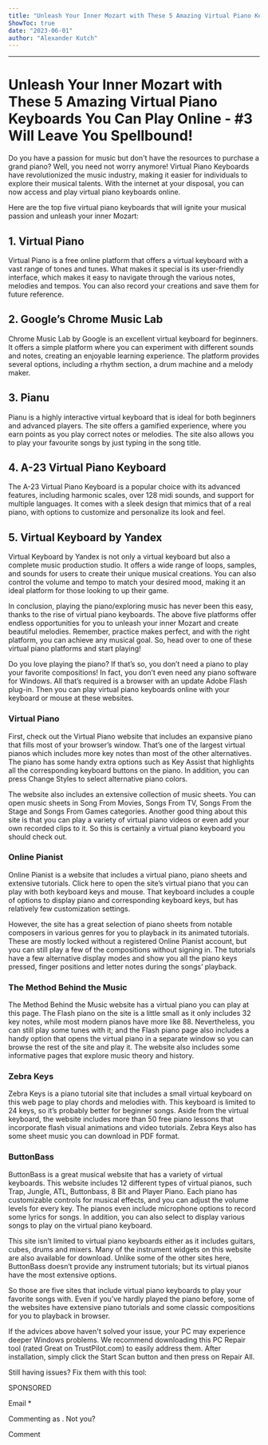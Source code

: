 ```yaml
---
title: "Unleash Your Inner Mozart with These 5 Amazing Virtual Piano Keyboards You Can Play Online - #3 Will Leave You Spellbound!"
ShowToc: true 
date: "2023-06-01"
author: "Alexander Kutch"
---
```

*****
# Unleash Your Inner Mozart with These 5 Amazing Virtual Piano Keyboards You Can Play Online - #3 Will Leave You Spellbound!

Do you have a passion for music but don't have the resources to purchase a grand piano? Well, you need not worry anymore! Virtual Piano Keyboards have revolutionized the music industry, making it easier for individuals to explore their musical talents. With the internet at your disposal, you can now access and play virtual piano keyboards online.

Here are the top five virtual piano keyboards that will ignite your musical passion and unleash your inner Mozart:

## 1. Virtual Piano

Virtual Piano is a free online platform that offers a virtual keyboard with a vast range of tones and tunes. What makes it special is its user-friendly interface, which makes it easy to navigate through the various notes, melodies and tempos. You can also record your creations and save them for future reference.

## 2. Google’s Chrome Music Lab

Chrome Music Lab by Google is an excellent virtual keyboard for beginners. It offers a simple platform where you can experiment with different sounds and notes, creating an enjoyable learning experience. The platform provides several options, including a rhythm section, a drum machine and a melody maker.

## 3. Pianu

Pianu is a highly interactive virtual keyboard that is ideal for both beginners and advanced players. The site offers a gamified experience, where you earn points as you play correct notes or melodies. The site also allows you to play your favourite songs by just typing in the song title.

## 4. A-23 Virtual Piano Keyboard

The A-23 Virtual Piano Keyboard is a popular choice with its advanced features, including harmonic scales, over 128 midi sounds, and support for multiple languages. It comes with a sleek design that mimics that of a real piano, with options to customize and personalize its look and feel.

## 5. Virtual Keyboard by Yandex

Virtual Keyboard by Yandex is not only a virtual keyboard but also a complete music production studio. It offers a wide range of loops, samples, and sounds for users to create their unique musical creations. You can also control the volume and tempo to match your desired mood, making it an ideal platform for those looking to up their game.

In conclusion, playing the piano/exploring music has never been this easy, thanks to the rise of virtual piano keyboards. The above five platforms offer endless opportunities for you to unleash your inner Mozart and create beautiful melodies. Remember, practice makes perfect, and with the right platform, you can achieve any musical goal. So, head over to one of these virtual piano platforms and start playing!


Do you love playing the piano? If that’s so, you don’t need a piano to play your favorite compositions! In fact, you don’t even need any piano software for Windows. All that’s required is a browser with an update Adobe Flash plug-in. Then you can play virtual piano keyboards online with your keyboard or mouse at these websites.
 
### Virtual Piano
 

 
First, check out the Virtual Piano website that includes an expansive piano that fills most of your browser’s window. That’s one of the largest virtual pianos which includes more key notes than most of the other alternatives. The piano has some handy extra options such as Key Assist that highlights all the corresponding keyboard buttons on the piano. In addition, you can press Change Styles to select alternative piano colors.
 
The website also includes an extensive collection of music sheets. You can open music sheets in Song From Movies, Songs From TV, Songs From the Stage and Songs From Games categories. Another good thing about this site is that you can play a variety of virtual piano videos or even add your own recorded clips to it. So this is certainly a virtual piano keyboard you should check out.
 
### Online Pianist
 
Online Pianist is a website that includes a virtual piano, piano sheets and extensive tutorials. Click here to open the site’s virtual piano that you can play with both keyboard keys and mouse. That keyboard includes a couple of options to display piano and corresponding keyboard keys, but has relatively few customization settings.
 
However, the site has a great selection of piano sheets from notable composers in various genres for you to playback in its animated tutorials. These are mostly locked without a registered Online Pianist account, but you can still play a few of the compositions without signing in. The tutorials have a few alternative display modes and show you all the piano keys pressed, finger positions and letter notes during the songs’ playback.
 
### The Method Behind the Music
 
The Method Behind the Music website has a virtual piano you can play at this page. The Flash piano on the site is a little small as it only includes 32 key notes, while most modern pianos have more like 88. Nevertheless, you can still play some tunes with it; and the Flash piano page also includes a handy option that opens the virtual piano in a separate window so you can browse the rest of the site and play it. The website also includes some informative pages that explore music theory and history.
 
### Zebra Keys
 
Zebra Keys is a piano tutorial site that includes a small virtual keyboard on this web page to play chords and melodies with. This keyboard is limited to 24 keys, so it’s probably better for beginner songs. Aside from the virtual keyboard, the website includes more than 50 free piano lessons that incorporate flash visual animations and video tutorials. Zebra Keys also has some sheet music you can download in PDF format.
 
### ButtonBass
 
ButtonBass is a great musical website that has a variety of virtual keyboards. This website includes 12 different types of virtual pianos, such Trap, Jungle, ATL, Buttonbass, 8 Bit and Player Piano. Each piano has customizable controls for musical effects, and you can adjust the volume levels for every key. The pianos even include microphone options to record some lyrics for songs. In addition, you can also select to display various songs to play on the virtual piano keyboard.
 
This site isn’t limited to virtual piano keyboards either as it includes guitars, cubes, drums and mixers. Many of the instrument widgets on this website are also available for download. Unlike some of the other sites here, ButtonBass doesn’t provide any instrument tutorials; but its virtual pianos have the most extensive options.
 
So those are five sites that include virtual piano keyboards to play your favorite songs with. Even if you’ve hardly played the piano before, some of the websites have extensive piano tutorials and some classic compositions for you to playback in browser.
 
If the advices above haven't solved your issue, your PC may experience deeper Windows problems. We recommend downloading this PC Repair tool (rated Great on TrustPilot.com) to easily address them. After installation, simply click the Start Scan button and then press on Repair All.
 
Still having issues? Fix them with this tool:
 
SPONSORED
 
Email * 
 

Commenting as .
Not you?

 
Comment 





